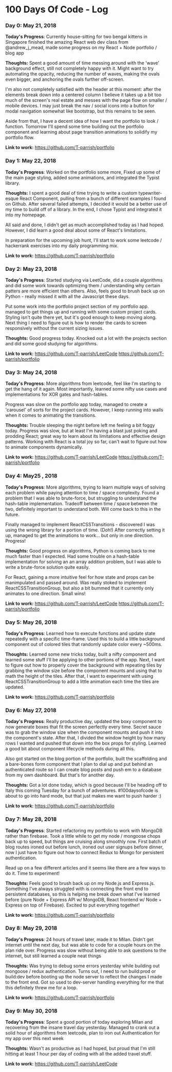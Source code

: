 # 100 Days Of Code - Log

### Day 0: May 21, 2018

**Today's Progress**: 
Currently house-sitting for two bengal kittens in Singapore
finished the amazing React web dev class from @andrew_j_mead, made some progress on my React + Node portfolio / blog app

**Thoughts:** 
Spent a good amount of time messing around with the 'wave' background effect, still not completely happy with it. Might want to try automating the opacity, reducing the number of waves, making the ovals even bigger, and anchoring the ovals further off-screen. 

I'm also not completely satisfied with the header at this moment: after the elements break down into a centered column I believe it takes up a bit too much of the screen's real estate and messes with the page flow on smaller / mobile devices. I may just break the nav / social icons into a button for modal navigation somewhat like bootstrap, but this remains to be seen.

Aside from that, I have a decent idea of how I want the portfolio to look / function. Tomorrow I'll spend some time building out the portfolio component and learning about page transition animations to solidify my portfolio flow.

**Link to work:** 
https://github.com/T-parrish/portfolio


### Day 1: May 22, 2018

**Today's Progress**: 
Worked on the portfolio some more, Fixed up some of the main page styling, added some animations, and integrated the Typist library. 

**Thoughts:** 
I spent a good deal of time trying to write a custom typewriter-esque React Component, pulling from a bunch of different examples I found on Github. After several failed attempts, I decided it would be a better use of my time to build off of a library. In the end, I chose Typist and integrated it into my homepage.

All said and done, I didn't get as much accomplished today as I had hoped. However, I did learn a good deal about some of React's limitations.

In preparation for the upcoming job hunt, I'll start to work some leetcode / hackerrank exercises into my daily programming mix. 

**Link to work:** 
https://github.com/T-parrish/portfolio

### Day 2: May 23, 2018

**Today's Progress**: 
Started studying via LeetCode, did a couple algorithms and did some work towards optimizing them / understanding why certain patters are more efficient than others. Also, feels good to brush back up on Python - really missed it with all the Javascript these days.

Put some work into the portfolio project section of my portfolio app. managed to get things up and running with some custom project cards. Styling isn't quite there yet, but it's good enough to keep moving along. Next thing I need to figure out is how to render the cards to screen responsively without the current sizing issues.

**Thoughts:** 
Good progress today. Knocked out a lot with the projects section and did some good studying for algorithms. 

**Link to work:** 
https://github.com/T-parrish/LeetCode
https://github.com/T-parrish/portfolio

### Day 3: May 24, 2018

**Today's Progress**: 
More algorithms from leetcode, feel like I'm starting to get the hang of it again. Most importantly, learned some nifty use cases and implementations for XOR gates and hash-tables.

Progress was slow on the portfolio app today, managed to create a 'carousel' of sorts for the project cards. However, I keep running into walls when it comes to animating the transitions. 

**Thoughts:** 
Trouble sleeping the night before left me feeling a bit foggy today. Progress was slow, but at least I'm having a blast just poking and prodding React; great way to learn about its limitations and effective design patterns. Working with React is a total joy so far, can't wait to figure out how to animate components dynamically.

**Link to work:** 
https://github.com/T-parrish/LeetCode
https://github.com/T-parrish/portfolio

### Day 4: May25 , 2018

**Today's Progress**: 
More algorithms, trying to learn multiple ways of solving each problem while paying attention to time / space complexity. Found a problem that I was able to brute-force, but struggling to understand the hash-table implementation. Tradeoff between time / space between the two, definitely important to understand both. Will come back to this in the future.

Finally managed to implement ReactCSSTransitions - discovered I was using the wrong library for a portion of time. (Doh!) After correctly setting it up, managed to get the animations to work... but only in one direction. Progress!

**Thoughts:** 
Good progress on algorithms, Python is coming back to me much faster than I expected. Had some trouble on a hash-table implementation for solving an an array addition problem, but I was able to write a brute-force solution quite easily. 

For React, gaining a more intuitive feel for how state and props can be manimpulated and passed around. Was really stoked to implement ReactCSSTransitionGroup, but also a bit bummed that it currently only animates to one direction. Small wins! 

**Link to work:** 
https://github.com/T-parrish/LeetCode
https://github.com/T-parrish/portfolio

### Day 5: May 26, 2018

**Today's Progress**: 
Learned how to execute functions and update state repeatedly with a specific time-frame. Used this to build a little background component out of colored tiles that randomly update color every ~500ms.

**Thoughts:** 
Learned some new tricks today, built a nifty component and learned some stuff I'll be applying to other portions of the app. Next, I want to figure out how to properly cover the background with repeating tiles by grabbing the window size before the component mounts and using that to math the height of the tiles. After that, I want to experiment with using ReactCSSTransitionGroup to add a little animation each time the tiles are updated.

**Link to work:** 
https://github.com/T-parrish/portfolio

### Day 6: May 27, 2018

**Today's Progress**: 
Really productive day, updated the boxy component to now generate boxes that fit the screen perfectly every time. Secret sauce was to grab the window size when the component mounts and push it into the component's state. After that, I divided the window height by how many rows I wanted and pushed that down into the box props for styling. Learned a good bit about component lifecycle methods during all this.

Also got started on the blog portion of the portfolio, built the scaffolding and a bare-bones form component that I plan to dial up and put behind an authenticated route so I can create blog posts and push em to a database from my own dashboard. But that's for another day.

**Thoughts:** 
Got a lot done today, which is good because I'll be heading off to Italy this coming Tuesday for a bunch of adventures. #100daysofcode is about to go into hard mode, but that just makes me want to push harder :)

**Link to work:** 
https://github.com/T-parrish/portfolio

### Day 7: May 28, 2018

**Today's Progress**: 
Started refactoring my portfolio to work with MongoDB rather than firebase. Took a little while to get my node / mongoose chops back up to speed, but things are cruising along smoothly now. First batch of blog routes ironed out before lunch, ironed out user signups before dinner, now I just have to figure out how to connect Redux to Mongo for persistent authentication.

Read up on a few different articles and it seems like there are a few ways to do it. Time to experiment!

**Thoughts:** 
Feels good to brush back up on my Node.js and Express.js. Something I've always struggled with is connecting the front end to persistent databases, so this is helping me break down what I've learned before (pure Node + Express API w/ MongoDB, React frontend w/ Node + Express on top of Firebase). Excited to put everything together!

**Link to work:** 
https://github.com/T-parrish/portfolio

### Day 8: May 29, 2018

**Today's Progress**: 
24 hours of travel later, made it to Milan. Didn't get internet until the next day, but was able to code for a couple hours on the plan ride over. Progress was slow without being able to ask questions to the internet, but still learned a couple neat things

**Thoughts:** 
Was trying to debug some errors yesterday while building out mongoose / redux authentication. Turns out, I need to run build:prod or build:dev before booting up the node server to reflect the changes I made to the front end. Got so used to dev-server handling everything for me that this definitely threw me for a loop. 

**Link to work:** 
https://github.com/T-parrish/portfolio

### Day 9: May 30, 2018

**Today's Progress**: 
Spent a good portion of today exploring Milan and recovering from the insane travel day yesterday. Managed to crank out a solid hour of algorithms from leetcode, plan to iron out Authentication for my app over this next week

**Thoughts:** 
Wasn't as productive as I had hoped, but proud that I'm still hitting at least 1 hour per day of coding with all the added travel stuff. 


**Link to work:** 
https://github.com/T-parrish/LeetCode